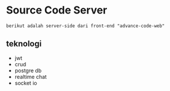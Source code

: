 # Source Code Server

    berikut adalah server-side dari front-end "advance-code-web"

## teknologi

- jwt
- crud
- postgre db
- realtime chat
- socket io